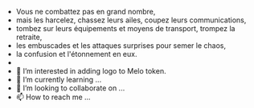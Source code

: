 -   Vous ne combattez pas en grand nombre,
-   mais les harcelez, chassez leurs ailes, coupez leurs communications, 
-   tombez sur leurs équipements et moyens de transport, trompez la retraite,
-   les embuscades et les attaques surprises pour semer le chaos, 
-   la confusion et l'étonnement en eux.
- 
- 👀 I’m interested in adding logo to Melo token.
- 🌱 I’m currently learning ...
- 💞️ I’m looking to collaborate on ...
- 📫 How to reach me ...

<!---
 0xLzDZ/0xLzDZ is a ✨ special ✨ repository because its `README.md` (this file) appears on your GitHub profile.
You can click the Preview link to take a look at your changes.
--->
